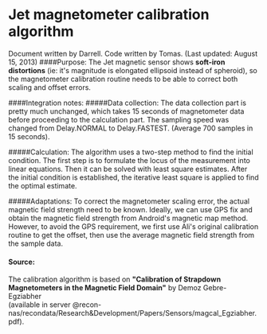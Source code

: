 Jet magnetometer calibration algorithm
======================================
Document written by Darrell. Code written by Tomas.  (Last updated: August 15, 2013)
####Purpose: 
The Jet magnetic sensor shows **soft-iron distortions** (ie: it's magnitude is elongated ellipsoid instead of spheroid), so the magnetometer calibration routine needs to be able to correct both scaling and offset errors.
 
####Integration notes:
#####Data collection:
The data collection part is pretty much unchanged, which takes 15 seconds of magnetometer data before proceeding to the calculation part. The sampling speed was changed from Delay.NORMAL to Delay.FASTEST. (Average 700 samples in 15 seconds).

#####Calculation:
The algorithm uses a two-step method to find the initial condition. The first step is to formulate the locus of the measurement into linear equations. Then it can be solved with least square estimates. After the initial condition is established, the iterative least square is applied to find the optimal estimate.

#####Adaptations:
To correct the magnetometer scaling error, the actual magnetic field strength need to be known. Ideally, we can use GPS fix and obtain the magnetic field strength from Android's magnetic map method. However, to avoid the GPS requirement, we first use Ali's original calibration routine to get the offset, then use the average magnetic field strength from the sample data. 

#### Source:
The calibration algorithm is based on **"Calibration of Strapdown Magnetometers in the Magnetic Field Domain"** by Demoz Gebre-Egziabher  
(available in server @recon-nas/recondata/Research&Development/Papers/Sensors/magcal_Egziabher.pdf).
